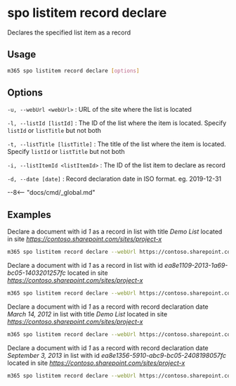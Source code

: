# spo listitem record declare

Declares the specified list item as a record

## Usage

```sh
m365 spo listitem record declare [options]
```

## Options

`-u, --webUrl <webUrl>`
: URL of the site where the list is located

`-l, --listId [listId]`
: The ID of the list where the item is located. Specify `listId` or `listTitle` but not both

`-t, --listTitle [listTitle]`
: The title of the list where the item is located. Specify `listId` or `listTitle` but not both

`-i, --listItemId <listItemId>`
: The ID of the list item to declare as record

`-d, --date [date]`
: Record declaration date in ISO format. eg. 2019-12-31

--8<-- "docs/cmd/_global.md"

## Examples

Declare a document with id _1_ as a record in list with title _Demo List_ located in site _https://contoso.sharepoint.com/sites/project-x_

```sh
m365 spo listitem record declare --webUrl https://contoso.sharepoint.com/sites/project-x --listTitle "Demo List" --listItemId 1
```

Declare a document with id _1_ as a record in list with id _ea8e1109-2013-1a69-bc05-1403201257fc_ located in site _https://contoso.sharepoint.com/sites/project-x_

```sh
m365 spo listitem record declare --webUrl https://contoso.sharepoint.com/sites/project-x --listId ea8e1109-2013-1a69-bc05-1403201257fc --listItemId 1
```

Declare a document with id _1_ as a record with record declaration date _March 14, 2012_ in list with title _Demo List_ located in site _https://contoso.sharepoint.com/sites/project-x_

```sh
m365 spo listitem record declare --webUrl https://contoso.sharepoint.com/sites/project-x --listTitle "Demo List" --listItemId 1 --date 2012-03-14
```

Declare a document with id _1_ as a record with record declaration date _September 3, 2013_ in list with id _ea8e1356-5910-abc9-bc05-2408198057fc_ located in site _https://contoso.sharepoint.com/sites/project-x_

```sh
m365 spo listitem record declare --webUrl https://contoso.sharepoint.com/sites/project-x --listId ea8e1356-5910-abc9-bc05-2408198057fc --listItemId 1 --date 2013-09-03
```
